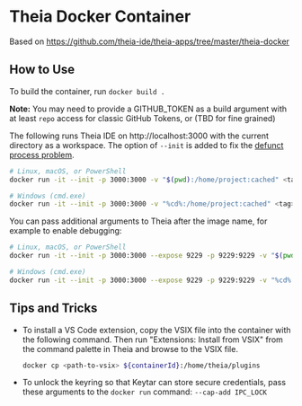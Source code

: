 # Theia Docker Container

Based on https://github.com/theia-ide/theia-apps/tree/master/theia-docker

## How to Use

To build the container, run `docker build .`

**Note:** You may need to provide a GITHUB_TOKEN as a build argument with at least `repo` access for classic GitHub Tokens, or (TBD for fine grained)

The following runs Theia IDE on http://localhost:3000 with the current directory as a workspace. The option of `--init` is added to fix the [defunct process problem](https://github.com/theia-ide/theia-apps/issues/195).

```bash
# Linux, macOS, or PowerShell
docker run -it --init -p 3000:3000 -v "$(pwd):/home/project:cached" <tag>

# Windows (cmd.exe)
docker run -it --init -p 3000:3000 -v "%cd%:/home/project:cached" <tag>
```

You can pass additional arguments to Theia after the image name, for example to enable debugging:

```bash
# Linux, macOS, or PowerShell
docker run -it --init -p 3000:3000 --expose 9229 -p 9229:9229 -v "$(pwd):/home/project:cached" <tag> --inspect=0.0.0.0:9229

# Windows (cmd.exe)
docker run -it --init -p 3000:3000 --expose 9229 -p 9229:9229 -v "%cd%:/home/project:cached" <tag> --inspect=0.0.0.0:9229
```

## Tips and Tricks

* To install a VS Code extension, copy the VSIX file into the container with the following command. Then run "Extensions: Install from VSIX" from the command palette in Theia and browse to the VSIX file.
    ```bash
    docker cp <path-to-vsix> ${containerId}:/home/theia/plugins
    ```
* To unlock the keyring so that Keytar can store secure credentials, pass these arguments to the `docker run` command: `--cap-add IPC_LOCK`
